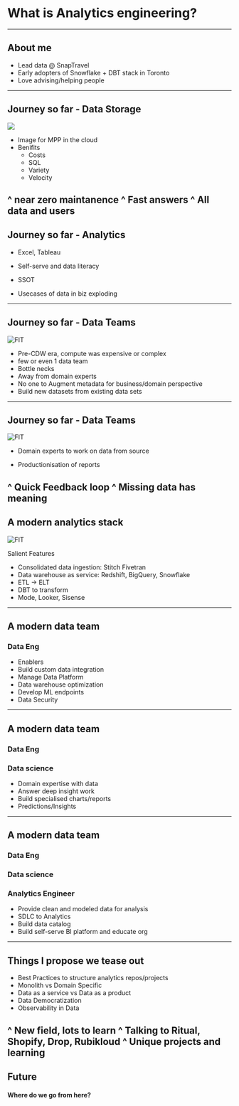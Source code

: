 # What is Analytics engineering?

---

## About me

- Lead data @ SnapTravel
- Early adopters of Snowflake + DBT stack in Toronto
- Love advising/helping people

---

## Journey so far - Data Storage

![](https://p91.f3.n0.cdn.getcloudapp.com/items/6qu5A9wk/Image%202020-05-17%20at%2010.16.35%20PM.png)
- Image for MPP in the cloud
- Benifits
  - Costs
  - SQL
  - Variety
  - Velocity

^ near zero maintanence
^ Fast answers
^ All data and users
---

## Journey so far - Analytics

- Excel, Tableau

- Self-serve and data literacy
- SSOT
- Usecases of data in biz exploding

---

## Journey so far - Data Teams

![FIT](https://nehiljain.com/images/data-team-old.png)




- Pre-CDW era, compute was expensive or complex
- few or even 1 data team
- Bottle necks
- Away from domain experts
- No one to Augment metadata for business/domain perspective
- Build new datasets from existing data sets




---


## Journey so far - Data Teams

![FIT](https://nehiljain.com/images/data-team-new.png)

- Domain experts to work on data from source

- Productionisation of reports

^ Quick Feedback loop
^ Missing data has meaning
---

## A modern analytics stack

![FIT](https://blog.getdbt.com/content/images/downloaded_images/What--exactly--is-dbt-/1-BogoeTTK1OXFU1hPfUyCFw.png)

Salient Features
- Consolidated data ingestion: Stitch Fivetran
- Data warehouse as service: Redshift, BigQuery, Snowflake
- ETL -> ELT
- DBT to transform
- Mode, Looker, Sisense

---


## A modern data team

### Data Eng

- Enablers
- Build custom data integration
- Manage Data Platform
- Data warehouse optimization
- Develop ML endpoints
- Data Security

---


## A modern data team

### Data Eng

### Data science

- Domain expertise with data
- Answer deep insight work
- Build specialised charts/reports
- Predictions/Insights

---


## A modern data team

### Data Eng

### Data science

### Analytics Engineer

- Provide clean and modeled data for analysis
- SDLC to Analytics
- Build data catalog
- Build self-serve BI platform and educate org


---

## Things I propose we tease out

- Best Practices to structure analytics repos/projects
- Monolith vs Domain Specific
- Data as a service vs Data as a product
- Data Democratization
- Observability in Data


^ New field, lots to learn
^ Talking to Ritual, Shopify, Drop, Rubikloud 
^ Unique projects and learning
---

## Future

#### Where do we go from here?

